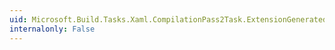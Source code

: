 ```yaml
---
uid: Microsoft.Build.Tasks.Xaml.CompilationPass2Task.ExtensionGeneratedCodeFiles
internalonly: False
---
```

